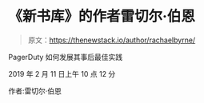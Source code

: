 # 《新书库》的作者雷切尔·伯恩

> 原文：<https://thenewstack.io/author/rachaelbyrne/>

PagerDuty 如何发展其事后最佳实践

2019 年 2 月 11 日上午 10 点 12 分

作者:雷切尔·伯恩